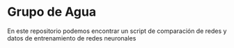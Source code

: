 # Grupo de Agua
En este repositorio podemos encontrar un script de comparación de redes y datos de entrenamiento de redes neuronales
